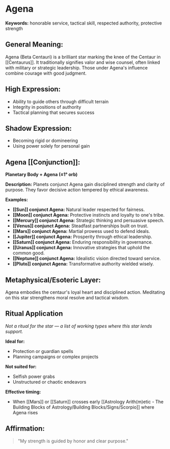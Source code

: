 # Agena


**Keywords:** honorable service, tactical skill, respected authority, protective strength

## General Meaning:
Agena (Beta Centauri) is a brilliant star marking the knee of the
Centaur in [[Centaurus]]. It traditionally signifies valor and wise
counsel, often linked with military or strategic leadership. Those under
Agena's influence combine courage with good judgment.

## High Expression:
- Ability to guide others through difficult terrain
- Integrity in positions of authority
- Tactical planning that secures success

## Shadow Expression:
- Becoming rigid or domineering
- Using power solely for personal gain

## Agena [[Conjunction]]:

**Planetary Body + Agena (≤1° orb)**

**Description:**
Planets conjunct Agena gain disciplined strength and clarity of
purpose. They favor decisive action tempered by ethical awareness.

**Examples:**
- **[[Sun]] conjunct Agena:** Natural leader respected for fairness.
- **[[Moon]] conjunct Agena:** Protective instincts and loyalty to one's tribe.
- **[[Mercury]] conjunct Agena:** Strategic thinking and persuasive speech.
- **[[Venus]] conjunct Agena:** Steadfast partnerships built on trust.
- **[[Mars]] conjunct Agena:** Martial prowess used to defend ideals.
- **[[Jupiter]] conjunct Agena:** Prosperity through ethical leadership.
- **[[Saturn]] conjunct Agena:** Enduring responsibility in governance.
- **[[Uranus]] conjunct Agena:** Innovative strategies that uphold the common
  good.
- **[[Neptune]] conjunct Agena:** Idealistic vision directed toward service.
- **[[Pluto]] conjunct Agena:** Transformative authority wielded wisely.

## Metaphysical/Esoteric Layer:
Agena embodies the centaur's loyal heart and disciplined action.
Meditating on this star strengthens moral resolve and tactical wisdom.

## Ritual Application
*Not a ritual for the star — a list of working types where this star
lends support.*

**Ideal for:**
- Protection or guardian spells
- Planning campaigns or complex projects

**Not suited for:**
- Selfish power grabs
- Unstructured or chaotic endeavors

**Effective timing:**
- When [[Mars]] or [[Saturn]] crosses early [[Astrology Arith(m)etic - The Building Blocks of Astrology/Building Blocks/Signs/Scorpio]] where Agena rises

## Affirmation:

> "My strength is guided by honor and clear purpose."

